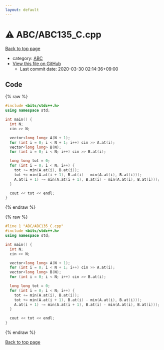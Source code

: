 ```yaml
---
layout: default
---
```


<!-- mathjax config similar to math.stackexchange -->
<script type="text/javascript" async
  src="https://cdnjs.cloudflare.com/ajax/libs/mathjax/2.7.5/MathJax.js?config=TeX-MML-AM_CHTML">
</script>
<script type="text/x-mathjax-config">
  MathJax.Hub.Config({
    TeX: { equationNumbers: { autoNumber: "AMS" }},
    tex2jax: {
      inlineMath: [ ['$','$'] ],
      processEscapes: true
    },
    "HTML-CSS": { matchFontHeight: false },
    displayAlign: "left",
    displayIndent: "2em"
  });
</script>

<script type="text/javascript" src="https://cdnjs.cloudflare.com/ajax/libs/jquery/3.4.1/jquery.min.js"></script>
<script src="https://cdn.jsdelivr.net/npm/jquery-balloon-js@1.1.2/jquery.balloon.min.js" integrity="sha256-ZEYs9VrgAeNuPvs15E39OsyOJaIkXEEt10fzxJ20+2I=" crossorigin="anonymous"></script>
<script type="text/javascript" src="../../assets/js/copy-button.js"></script>
<link rel="stylesheet" href="../../assets/css/copy-button.css" />


# :warning: ABC/ABC135_C.cpp

<a href="../../index.html">Back to top page</a>

* category: <a href="../../index.html#902fbdd2b1df0c4f70b4a5d23525e932">ABC</a>
* <a href="{{ site.github.repository_url }}/blob/master/ABC/ABC135_C.cpp">View this file on GitHub</a>
    - Last commit date: 2020-03-30 02:14:36+09:00




## Code

<a id="unbundled"></a>
{% raw %}
```cpp
#include <bits/stdc++.h>
using namespace std;

int main() {
  int N;
  cin >> N;

  vector<long long> A(N + 1);
  for (int i = 0; i < N + 1; i++) cin >> A.at(i);
  vector<long long> B(N);
  for (int i = 0; i < N; i++) cin >> B.at(i);

  long long tot = 0;
  for (int i = 0; i < N; i++) {
    tot += min(A.at(i), B.at(i));
    tot += min(A.at(i + 1), B.at(i) - min(A.at(i), B.at(i)));
    A.at(i + 1) -= min(A.at(i + 1), B.at(i) - min(A.at(i), B.at(i)));
  }

  cout << tot << endl;
}
```
{% endraw %}

<a id="bundled"></a>
{% raw %}
```cpp
#line 1 "ABC/ABC135_C.cpp"
#include <bits/stdc++.h>
using namespace std;

int main() {
  int N;
  cin >> N;

  vector<long long> A(N + 1);
  for (int i = 0; i < N + 1; i++) cin >> A.at(i);
  vector<long long> B(N);
  for (int i = 0; i < N; i++) cin >> B.at(i);

  long long tot = 0;
  for (int i = 0; i < N; i++) {
    tot += min(A.at(i), B.at(i));
    tot += min(A.at(i + 1), B.at(i) - min(A.at(i), B.at(i)));
    A.at(i + 1) -= min(A.at(i + 1), B.at(i) - min(A.at(i), B.at(i)));
  }

  cout << tot << endl;
}

```
{% endraw %}

<a href="../../index.html">Back to top page</a>

